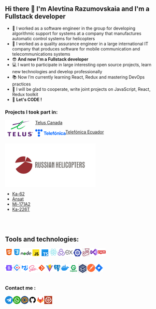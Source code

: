 ## Hi there 👋 I'm Alevtina Razumovskaia and I'm a Fullstack developer
- 🚁 I worked as a software engineer in the group for developing algorithmic support for systems at a company that manufactures automatic control systems for helicopters 
- 📲 I worked as a quality assurance engineer in a large international IT company that produces software for mobile communication and telecommunications systems
- 😎 **And now I'm a Fullstack developer**
- 💻 I want to participate in large interesting open source projects, learn new technologies and develop professionally
- 📚 Now I’m currently learning React, Redux and mastering DevOps practices
- 💞️ I will be glad to cooperate, write joint projects on JavaScript, React, Redux toolkit
- 🤩 **Let's CODE !**

### Projects I took part in:
<a href="https://www.telus.com/en">Telus Canada<img align="left" alt="telus" width="100px" src="/assets/telus.png" style="max-width: 100%;"></a>

<a href="https://www.telefonica.com.ec/">Telefónica Ecuador<img align="left" alt="telefonica" width="100px" src="/assets/telefonica.png" style="max-width: 100%;"></a>

<br clear="all">
<img align="left" alt="heli-russia" width="300px" src="/assets/rhl.png" style="max-width: 100%;">
<br clear="all">

- <a href="https://rhc.ru/en/catalog/ka-62">Ka-62</a>
- <a href="https://rhc.ru/en/catalog/ansat/">Ansat</a>
- <a href="https://rhc.ru/en/catalog/mi-171a2">Mi-171A2</a>
- <a href="https://rhc.ru/en/catalog/ka226t">Ka-226T</a>

<br clear="all">
<br clear="all">

## Tools and technologies:

<a href="https://html.com/">
<img align="left" alt="html" width="26px" src="/assets/icons8-html-48.png" style="max-width: 100%;">
</a>
<a href="https://www.w3.org/Style/CSS/">
<img align="left" alt="css" width="26px" src="/assets/icons8-css-48.png" style="max-width: 100%;">
</a>
<a href="https://nodejs.org/en">
<img align="left" alt="node" width="35px" src="/assets/icons8-nodejs-48.png" style="max-width: 100%;">
</a>
<a href="https://developer.mozilla.org/en-US/docs/Web/JavaScript">
<img align="left" alt="js" width="30px" src="/assets/icons8-js-48.png" style="max-width: 100%;">
</a>

<a href="https://www.typescriptlang.org/">
<img align="left" alt="ts" width="30px" src="/assets/icons8-машинопись-48.png" style="max-width: 100%;">
</a>
<a href="https://react.dev/">
<img align="left" alt="react" width="26px" src="/assets/icons8-react-native-48.png" style="max-width: 100%;">
</a>
<a href="https://redux-toolkit.js.org/">
<img align="left" alt="rtk" width="26px" src="/assets/icons8-сокращение-48.png" style="max-width: 100%;">
</a>
<a href="https://expressjs.com/">
<img align="left" alt="ex" width="26px" src="/assets/icons8-экспресс-js-48.png" style="max-width: 100%;">
</a>
<a href="https://eslint.org/">
<img align="left" alt="esl" width="30px" src="/assets/icons8-эслинт-48.png" style="max-width: 100%;">
</a>
<a href="https://jestjs.io/">
<img align="left" alt="jest" width="26px" src="/assets/jest.png" style="max-width: 100%;">
</a>
<a href="https://code.visualstudio.com/">
<img align="left" alt="vs" width="26px" src="/assets/icons8-visual-studio-48.png" style="max-width: 100%;">
</a>
<a href="https://www.npmjs.com/">
<img align="left" alt="npm" width="26px" src="/assets/icons8-npm-48.png" style="max-width: 100%;">
</a>

<br clear="all">
<br clear="all">


<a href="https://getbootstrap.com/">
<img align="left" alt="bs" width="26px" src="/assets/icons8-bootstrap-48.png" style="max-width: 100%;">
</a>

<a href="https://ant.design/">
<img align="left" alt="ant" width="26px" src="/assets/ant-middle.png" style="max-width: 100%;">
</a>
<a href="https://mui.com/">
<img align="left" alt="mui" width="26px" src="/assets/material-ui-logo.png" style="max-width: 100%;">
</a>
<a href="https://sass-lang.com/">
<img align="left" alt="sass" width="30px" src="/assets/icons8-sass-48.png" style="max-width: 100%;">
</a>

<a href="https://git-scm.com/">
<img align="left" alt="git" width="26px" src="/assets/icons8-git-48.png" style="max-width: 100%;">
</a>
<a href="https://vitejs.dev/">
<img align="left" alt="vite" width="26px" src="/assets/icons8-быстро-48.png" style="max-width: 100%;">
</a>
<a href="https://www.postgresql.org/">
<img align="left" alt="pg" width="26px" src="/assets/icons8-postgresql-48.png" style="max-width: 100%;">
</a>
<a href="https://app.docker.com/">
<img align="left" alt="docker" width="26px" src="/assets/icons8-docker-48.png" style="max-width: 100%;">
</a>
<a href="https://nginx.org/">
<img align="left" alt="ng" width="30px" src="/assets/nginx.png" style="max-width: 100%;">
</a>
<a href="https://sequelize.org/">
<img align="left" alt="seq" width="30px" src="/assets/sequelize-plain-logo-icon.png" style="max-width: 100%;">
</a>
<a href="https://www.postman.com/">
<img align="left" alt="postman" width="26px" src="/assets/channels4_profile.jpg" style="max-width: 100%;">
</a>

<a href="https://www.atlassian.com/software/jira">
<img align="left" alt="jira" width="26px" src="/assets/icons8-jira-48.png" style="max-width: 100%;">
</a>

<br clear="all">

<div style="clear:both;"></div>

#

### Сontact me :

<a href="https://t.me/alya10816">
<img align="left" alt="tg" width="26px" src="/assets/telegram_3670070.png" style="max-width: 100%;">
</a>
<a href="https://wa.me/qr/H7WYVBBSGU6BJ1">
<img align="left" alt="wa" width="26px" src="/assets/whatsapp_3670051.png" style="max-width: 100%;">
</a>
<a href="alevtina.razumovskaia@mail.ru">
<img align="left" alt="mail" width="26px" src="/assets/mail.png" style="max-width: 100%;">
</a>
<a href="https://github.com/ally-razum">
<img align="left" alt="gh" width="26px" src="/assets/icons8-github-64.png" style="max-width: 100%;">
</a>
<a href="https://gitlab.com/pallawmoon">
<img align="left" alt="" width="26px" src="/assets/icons8-gitlab-48.png" style="max-width: 100%;">
</a> 
<a href="https://www.codewars.com/users/Ally%20Razum">
<img align="left" alt="cw" width="26px" src="/assets/codewars.png" style="max-width: 100%;">
</a>



<!---
ally-razum/ally-razum is a ✨ special ✨ repository because its `README.md` (this file) appears on your GitHub profile.
You can click the Preview link to take a look at your changes.
--->
